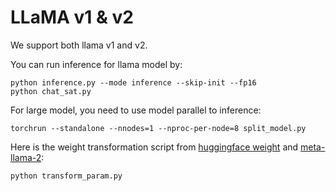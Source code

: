 # LLaMA v1 & v2

We support both llama v1 and v2.

You can run inference for llama model by:

```
python inference.py --mode inference --skip-init --fp16
python chat_sat.py
```

For large model, you need to use model parallel to inference:

```
torchrun --standalone --nnodes=1 --nproc-per-node=8 split_model.py
```

Here is the weight transformation script from [huggingface weight](https://huggingface.co/docs/transformers/main/model_doc/llama) and [meta-llama-2](https://huggingface.co/meta-llama):

```
python transform_param.py
```
